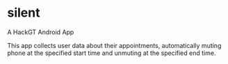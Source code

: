 # silent
A HackGT Android App

This app collects user data about their appointments, automatically muting phone at the specified start time and unmuting at the specified end time.

